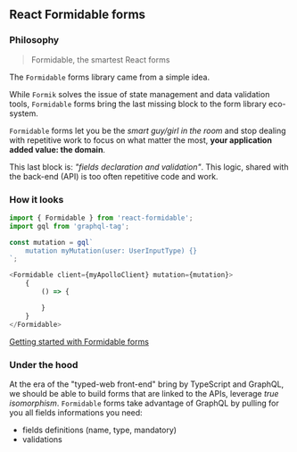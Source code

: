 ## React Formidable forms

### Philosophy

> Formidable, the smartest React forms

The `Formidable` forms library came from a simple idea.

While `Formik` solves the issue of state management and data validation tools,
`Formidable` forms bring the last missing block to the form library eco-system.

`Formidable` forms let you be the _smart guy/girl in the room_ and stop dealing with
repetitive work to focus on what matter the most, __your application added value: the domain__.

This last block is: _"fields declaration and validation"_.
This logic, shared with the back-end (API) is too often repetitive code and work.


### How it looks

```ts
import { Formidable } from 'react-formidable';
import gql from 'graphql-tag';

const mutation = gql`
    mutation myMutation(user: UserInputType) {}
`;

<Formidable client={myApolloClient} mutation={mutation}>
    {
        () => {

        }
    }
</Formidable>

```

[Getting started with Formidable forms](/misc/getting-started.md)


### Under the hood

At the era of the "typed-web front-end" bring by TypeScript and GraphQL,
we should be able to build forms that are linked to the APIs, leverage _true isomorphism_.
`Formidable` forms take advantage of GraphQL by pulling for you all fields informations you need:
- fields definitions (name, type, mandatory)
- validations

